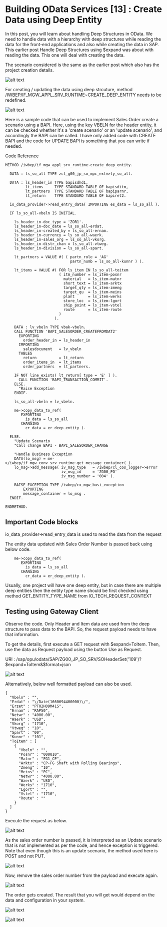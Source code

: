 # Building OData Services [13] : Create Data using Deep Entity

In this post, you will learn about handling Deep Structures in OData. We need to handle data with a hierarchy with deep structures while reading the data for the front-end applications and also while creating the data in SAP. This earlier post Handle Deep Structures using $expand was about with reading the data. This one will deal with creating the data.

The scenario considered is the same as the earlier post which also has the project creation details.

![alt text](image-194.png)

For creating / updating the data using deep strcuture, method /IWBEP/IF_MGW_APPL_SRV_RUNTIME~CREATE_DEEP_ENTITY needs to be redefined.

![alt text](image-195.png)

Here is a sample code that can be used to implement Sales Order create a scenario using a BAPI. Here, using the key VBELN for the header entity, it can be checked whether it's a 'create scenario' or an 'update scenario', and accordingly the BAPI can be called. I have only added code with CREATE BAPI and the code for UPDATE BAPI is something that you can write if needed.

Code Reference
```
METHOD /iwbep/if_mgw_appl_srv_runtime~create_deep_entity.

  DATA : ls_so_all TYPE zcl_g00_jp_so_mpc_ext=>ty_so_all.

  DATA : ls_header_in TYPE bapisdhd1,
         lt_items     TYPE STANDARD TABLE OF bapisditm,
         lt_partners  TYPE STANDARD TABLE OF bapiparnr,
         lt_return    TYPE STANDARD TABLE OF bapiret2.

  io_data_provider->read_entry_data( IMPORTING es_data = ls_so_all ).

  IF ls_so_all-vbeln IS INITIAL.

    ls_header_in-doc_type = 'ZOR1'.
    ls_header_in-doc_date = ls_so_all-erdat.
    ls_header_in-created_by = ls_so_all-ernam.
    ls_header_in-currency = ls_so_all-waerk.
    ls_header_in-sales_org = ls_so_all-vkorg.
    ls_header_in-distr_chan = ls_so_all-vtweg.
    ls_header_in-division = ls_so_all-spart.

    lt_partners = VALUE #( ( partn_role = 'AG'
                             partn_numb = ls_so_all-kunnr ) ).

    lt_items = VALUE #( FOR ls_item IN ls_so_all-toitem
                        ( itm_number = ls_item-posnr
                          material   = ls_item-matnr
                          short_text = ls_item-arktx
                          target_qty = ls_item-zmeng
                          target_qu  = ls_item-meins
                          plant      = ls_item-werks
                          store_loc  = ls_item-lgort
                          ship_point = ls_item-vstel
                          route      = ls_item-route
                        )
                      ).

    DATA : lv_vbeln TYPE vbak-vbeln.
    CALL FUNCTION 'BAPI_SALESORDER_CREATEFROMDAT2'
      EXPORTING
        order_header_in = ls_header_in
      IMPORTING
        salesdocument   = lv_vbeln
      TABLES
        return          = lt_return
        order_items_in  = lt_items
        order_partners  = lt_partners.

    IF NOT line_exists( lt_return[ type = 'E' ] ).
      CALL FUNCTION 'BAPI_TRANSACTION_COMMIT'.
    ELSE.
      "Raise Exception
    ENDIF.

    ls_so_all-vbeln = lv_vbeln.

    me->copy_data_to_ref(
       EXPORTING
         is_data = ls_so_all
       CHANGING
         cr_data = er_deep_entity ).

  ELSE.
    "Update Scenario
    "Call change BAPI - BAPI_SALESORDER_CHANGE

    "Handle Business Exception
    DATA(lo_msg) = me->/iwbep/if_mgw_conv_srv_runtime~get_message_container( ).
    lo_msg->add_message( iv_msg_type   = /iwbep/cl_cos_logger=>error
                         iv_msg_id     = 'ZG00_PO'
                         iv_msg_number = '004' ).

    RAISE EXCEPTION TYPE /iwbep/cx_mgw_busi_exception
        EXPORTING
        message_container = lo_msg .
  ENDIF.

ENDMETHOD.
```

## Important Code blocks

io_data_provider->read_entry_data is used to read the data from the request

The entity data updated with Sales Order Number is passed back using below code.

```
    me->copy_data_to_ref(
       EXPORTING
         is_data = ls_so_all
       CHANGING
         cr_data = er_deep_entity ).
```

Usually, one project will have one deep entity, but in case there are multiple deep entities then the entity type name should be first checked using method GET_ENTITY_TYPE_NAME from IO_TECH_REQUEST_CONTEXT

## Testing using Gateway Client

Observe the code. Only Header and Item data are used from the deep structure to pass data to the BAPI. So, the request payload needs to have that information.

To get the details, first execute a GET request with $expand=ToItem. Then, use the data as Request payload using the button Use as Request.

URI : /sap/opu/odata/SAP/ZG00_JP_SO_SRV/SOHeaderSet('109')?$expand=ToItem&$format=json

![alt text](image-196.png)

Alternatively, below well formatted payload can also be used.

```
{
  "Vbeln" : "",
  "Erdat" : "\/Date(1660694400000)\/",
  "Erzet" : "PT02H09M41S",
  "Ernam" : "RAP50",
  "Netwr" : "4000.00",
  "Waerk" : "USD",
  "Vkorg" : "1710",
  "Vtweg" : "10",
  "Spart" : "00",
  "Kunnr" : "101",
  "ToItem" : [
    {
      "Vbeln" : "",
      "Posnr" : "000010",
      "Matnr" : "FG1_CP",
      "Arktx" : "CP-FG Shaft with Rolling Bearings",
      "Zmeng" : "10",
      "Meins" : "PC",
      "Netwr" : "4000.00",
      "Waerk" : "USD",
      "Werks" : "1710",
      "Lgort" : "",
      "Vstel" : "1710",
      "Route" : ""
    }
  ]
}
```

Execute the request as below.

![alt text](image-197.png)

As the sales order number is passed, it is interpreted as an Update scenario that is not implemented as per the code, and hence exception is triggered. Note that even though this is an update scenario, the method used here is POST and not PUT.

![alt text](image-198.png)

Now, remove the sales order number from the payload and execute again.

![alt text](image-199.png)

The order gets created. The result that you will get would depend on the data and configuration in your system.

![alt text](image-200.png)

![alt text](image-201.png)